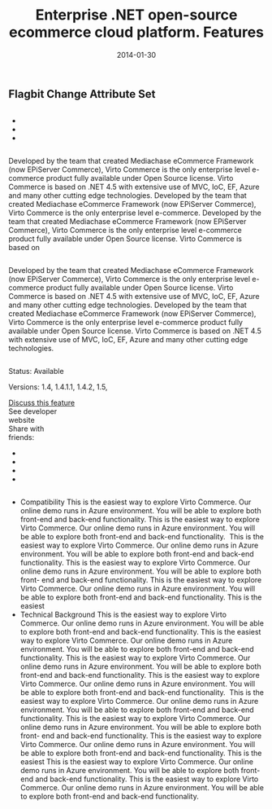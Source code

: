 ﻿---
layout: post
title: Enterprise .NET open-source ecommerce cloud platform. Features
description: Enterprise .NET open-source ecommerce cloud platform. Features
date: 2014-01-30
permalink: /pages/pricing-old
tags : 
- features
- commerce
---
<article role="main" class="main">
	<div class="features">
		<div class="responsive">
			<h2 class="title">Flagbit Change Attribute Set</h2>
		</div>
		<div class="features-content clearfix">
			<div class="responsive">
				<div class="column">
					<div class="feature-slider">
						<img alt="" src="/Content/images/features/bg-main.jpg" class="feature-main_slide">
						<div class="feature-nav">
							<a class="feature-control back"></a>
							<ul class="list clearfix">
								<li class="list-item">
									<img alt="" src="/Content/images/features/1.jpg" class="feature-slide">
								</li>
								<li class="list-item">
									<img alt="" src="/Content/images/features/2.jpg" class="feature-slide">
								</li>
								<li class="list-item active">
									<img alt="" src="/Content/images/features/1.jpg" class="feature-slide">
								</li>
							</ul>
							<a class="feature-control next"></a>
						</div>
					</div>
				</div>
				<div class="column">
					<p class="feature-descr">
						Developed by the team that created Mediachase
						eCommerce Framework (now EPiServer Commerce),
						Virto Commerce is the only enterprise level
						e-commerce product fully available under Open
						Source license. Virto Commerce is based on .NET
						4.5 with extensive use of MVC, IoC, EF, Azure and
						many other cutting edge technologies. Developed by
						the team that created Mediachase eCommerce
						Framework (now EPiServer Commerce), Virto
						Commerce is the only enterprise level e-commerce.
						Developed by the team that created Mediachase
						eCommerce Framework (now EPiServer Commerce),
						Virto Commerce is the only enterprise level
						e-commerce product fully available under Open
						Source license. Virto Commerce is based on
					</p>
				</div>
				<p class="feature-descr">
					Developed by the team that created Mediachase eCommerce Framework (now EPiServer Commerce), Virto Commerce is the only
					enterprise level e-commerce product fully available under Open Source license. Virto Commerce is based on .NET 4.5 with extensive
					use of MVC, IoC, EF, Azure and many other cutting edge technologies. Developed by the team that created Mediachase eCommerce Framework (now EPiServer Commerce), Virto Commerce is the only enterprise level e-commerce product fully available under Open Source license. Virto Commerce is based on .NET 4.5 with extensive use of MVC, IoC, EF, Azure and many other cutting edge
					technologies.
				</p>
			</div>
		</div>
		<div class="features-meta clearfix">
			<div class="responsive">
				<div class="column">
					<div class="feature-info">
						<p>Status: Available</p>
						<p>Versions: 1.4, 1.4.1.1, 1.4.2, 1.5,</p>
					</div>
					<a class="button white large" href="#">Discuss this feature</a>
				</div>
				<div class="column">
					<a class="feauture-link link">See developer <br>website</a>
					<div class="feauture-soc">
						<span class="feauture-soc_name">Share with <br>friends:</span>
						<ul class="list __inline __socials">
							<li class="list-item plus">
								<a target="_blank" href="https://plus.google.com/u/0/110275588520785121043/posts"></a>
							</li>
							<li class="list-item ln">
								<a target="_blank" href="http://www.linkedin.com/company/virtoway/virto-commerce-788516/product?trk=biz_product"></a>
							</li>
							<li class="list-item fb">
								<a target="_blank" href="http://paper.li/VirtoCommerce/1372664803"></a>
							</li>
							<li class="list-item">
								<a target="_blank" href="https://twitter.com/VirtoCommerce"></a>
							</li>
						</ul>
					</div>
				</div>
			</div>
		</div>
		<div class="features-list __responsive">
			<ul class="list">
				<li class="list-item">
					<span class="title">Compatibility</span>
					<span class="descr">
						This is the easiest way to explore Virto Commerce. Our online demo runs in Azure environment. You will be able to explore
						both front-end and back-end functionality. This is the easiest way to explore Virto Commerce. Our online demo runs in Azure
						environment. You will be able to explore both front-end and back-end functionality.
					</span>
					<img alt="" src="/Content/images/features/bg-main.jpg">
					<span class="descr">
						This is the easiest way to explore Virto Commerce. Our online
						demo runs in Azure environment. You will be able to explore
						both front-end and back-end functionality. This is the easiest
						way to explore Virto Commerce. Our online demo runs in
						Azure environment. You will be able to explore both front-
						end and back-end functionality.
					</span>
					<span class="descr">
						This is the easiest way to explore Virto Commerce. Our online
						demo runs in Azure environment. You will be able to explore
						both front-end and back-end functionality. This is the easiest
					</span>
				</li>
				<li class="list-item">
					<span class="title">Technical Background</span>
					<span class="descr">
						This is the easiest way to explore Virto Commerce. Our online demo runs in Azure environment. You will be able to explore
						both front-end and back-end functionality. This is the easiest way to explore Virto Commerce. Our online demo runs in Azure
						environment. You will be able to explore both front-end and back-end functionality.
					</span>
					<span class="descr">
						This is the easiest way to explore Virto Commerce. Our online demo runs in Azure environment. You will be able to explore
						both front-end and back-end functionality. This is the easiest way to explore Virto Commerce. Our online demo runs in Azure
						environment. You will be able to explore both front-end and back-end functionality.
					</span>
					<img alt="" src="/Content/images/features/bg-main.jpg">
					<span class="descr">
						This is the easiest way to explore Virto Commerce. Our online
						demo runs in Azure environment. You will be able to explore
						both front-end and back-end functionality. This is the easiest
						way to explore Virto Commerce. Our online demo runs in
						Azure environment. You will be able to explore both front-
						end and back-end functionality.
					</span>
					<span class="descr">
						This is the easiest way to explore Virto Commerce. Our online
						demo runs in Azure environment. You will be able to explore
						both front-end and back-end functionality. This is the easiest
					</span>
					<span class="descr">
						This is the easiest way to explore Virto Commerce. Our online demo runs in Azure environment. You will be able to explore
						both front-end and back-end functionality. This is the easiest way to explore Virto Commerce. Our online demo runs in Azure
						environment. You will be able to explore both front-end and back-end functionality.
					</span>
				</li>
			</ul>
		</div>
	</div>
</article>
